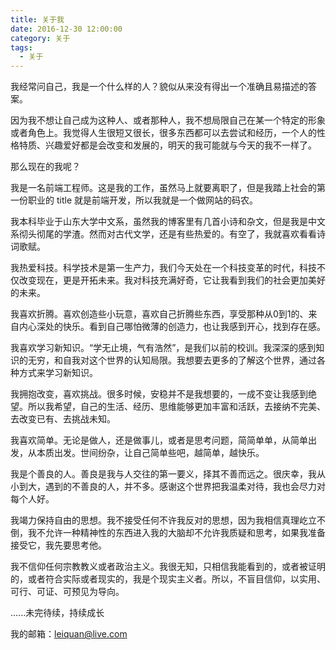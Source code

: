 ```yaml
---
title: 关于我
date: 2016-12-30 12:00:00
category: 关于
tags:
  - 关于
---
```


我经常问自己，我是一个什么样的人？貌似从来没有得出一个准确且易描述的答案。

因为我不想让自己成为这种人、或者那种人，我不想局限自己在某一个特定的形象或者角色上。我觉得人生很短又很长，很多东西都可以去尝试和经历，一个人的性格特质、兴趣爱好都是会改变和发展的，明天的我可能就与今天的我不一样了。

<!--more-->

那么现在的我呢？

我是一名前端工程师。这是我的工作，虽然马上就要离职了，但是我踏上社会的第一份职业的 title 就是前端开发，所以我就是一个做网站的码农。

我本科毕业于山东大学中文系，虽然我的博客里有几首小诗和杂文，但是我是中文系彻头彻尾的学渣。然而对古代文学，还是有些热爱的。有空了，我就喜欢看看诗词歌赋。

我热爱科技。科学技术是第一生产力，我们今天处在一个科技变革的时代，科技不仅改变现在，更是开拓未来。我对科技充满好奇，它让我看到我们的社会更加美好的未来。

我喜欢折腾。喜欢创造些小玩意，喜欢自己折腾些东西，享受那种从0到1的、来自内心深处的快乐。看到自己哪怕微薄的创造力，也让我感到开心，找到存在感。

我喜欢学习新知识。“学无止境，气有浩然”，是我们以前的校训。我深深的感到知识的无穷，和自我对这个世界的认知局限。我想要去更多的了解这个世界，通过各种方式来学习新知识。

我拥抱改变，喜欢挑战。很多时候，安稳并不是我想要的，一成不变让我感到绝望。所以我希望，自己的生活、经历、思维能够更加丰富和活跃，去接纳不完美、去改变已有、去挑战未知。

我喜欢简单。无论是做人，还是做事儿，或者是思考问题，简简单单，从简单出发，从本质出发。世间纷杂，让自己简单些吧，越简单，越快乐。

我是个善良的人。善良是我与人交往的第一要义，择其不善而远之。很庆幸，我从小到大，遇到的不善良的人，并不多。感谢这个世界把我温柔对待，我也会尽力对每个人好。

我竭力保持自由的思想。我不接受任何不许我反对的思想，因为我相信真理屹立不倒，我不允许一种精神性的东西进入我的大脑却不允许我质疑和思考，如果我准备接受它，我先要思考他。

我不信仰任何宗教教义或者政治主义。我很无知，只相信我能看到的，或者被证明的，或者符合实际或者现实的，我是个现实主义者。所以，不盲目信仰，以实用、可行、可证、可预见为导向。

......未完待续，持续成长

我的邮箱：leiquan@live.com
